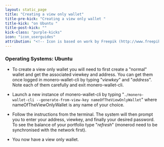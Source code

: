 ```yaml
---
layout: static_page
title: "Creating a view only wallet"
title-pre-kick: "Creating a view only wallet "
title-kick: "on Ubuntu "
title-post-kick: ""
kick-class: "purple-kicks"
icon: "icon_userguides"
attribution: "<!-- Icon is based on work by Freepik (http://www.freepik.com) and is licensed under Creative Commons BY 3.0 -->"
---
```


### Operating Systems:  Ubuntu


- To create a view only wallet you will need to first create a "normal" wallet and get the associated viewkey and address. You can get them once logged in monero-wallet-cli by typing "*viewkey*" and "*address*". Note each of them carefully and exit monero-wallet-cli.

- Launch a new instance of monero-wallet-cli by typing "`./monero-wallet-cli --generate-from-view-key nameOfTheViewOnlyWallet`" where nameOfTheViewOnlyWallet is any name of your choice.

- Follow the instructions from the terminal. The system will then prompt you to enter your address, viewkey, and finally your desired password. To see the balance of your portfolio type "*refresh*" (monerod need to be synchronised with the network first). 

- You now have a view only wallet.

